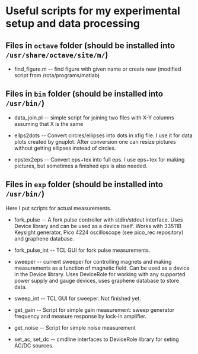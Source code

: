 # Useful scripts for my experimental setup and data processing

## Files in `octave` folder (should be installed into `/usr/share/octave/site/m/`)

* find_figure.m -- find figure with given name or create new
  (modified script from /rota/programs/matlab)

## Files in `bin` folder (should be installed into `/usr/bin/`)

* data_join.pl -- simple script for joining two files with X-Y columns
assuming that X is the same

* ellps2dots -- Convert circles/ellipses into dots in xfig file. I use it for data plots
created by gnuplot. After conversion one can resize pictures without
getting ellipses instead of circles.

* epstex2eps -- Convert eps+tex into full eps. I use eps+tex for making pictures,
but sometimes a finished eps is also needed.

## Files in `exp` folder (should be installed into `/usr/bin/`)

Here I put scripts for actual measurements.

* fork_pulse -- A fork pulse controller with stdin/stdout interface. Uses
Device library and can be used as a device itself.
Works with 33511B Keysight generator, Pico 4224 oscilloscope
(see pico_rec repository) and graphene database.

* fork_pulse_int -- TCL GUI for fork pulse measurements.

* sweeper -- current sweeper for controlling magnets and making
measurements as a function of magnetic field. Can be used as a device in
the Device library. Uses DeviceRole for working with any supported power
supply and gauge devices, uses graphene database to store data.

* sweep_int -- TCL GUI for sweeper. Not finished yet.

* get_gain -- Script for simple gain measurement: sweep generator frequency and measure
response by lock-in amplifier.

* get_noise -- Script for simple noise measurement

* set_ac, set_dc -- cmdline interfaces to DeviceRole library
for seting AC/DC sources.
